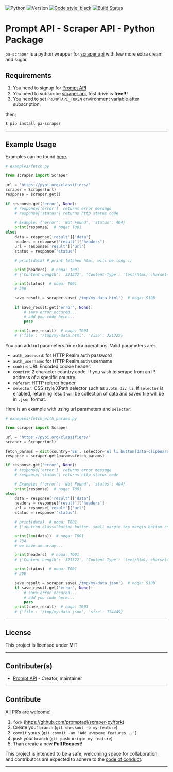 ![Python](https://img.shields.io/badge/python-3.7.4-green.svg)
![Version](https://img.shields.io/badge/version-0.2.0-orange.svg)
[![Code style: black](https://img.shields.io/badge/code%20style-black-000000.svg)](https://github.com/psf/black)
[![Build Status](https://travis-ci.org/promptapi/scraper-py.svg?branch=main)](https://travis-ci.org/promptapi/scraper-py)

# Prompt API - Scraper API - Python Package

`pa-scraper` is a python wrapper for [scraper api][scraper-api] with few
more extra cream and sugar.

## Requirements

1. You need to signup for [Prompt API][promptapi-signup]
1. You need to subscribe [scraper api][scraper-api], test drive is **free!!!**
1. You need to set `PROMPTAPI_TOKEN` environment variable after subscription.

then;

```bash
$ pip install pa-scraper
```

---

## Example Usage

Examples can be found [here][examples].

```python
# examples/fetch.py

from scraper import Scraper

url = 'https://pypi.org/classifiers/'
scraper = Scraper(url)
response = scraper.get()

if response.get('error', None):
    # response['error']  returns error message
    # response['status'] returns http status code

    # Example: {'error': 'Not Found', 'status': 404}
    print(response)  # noqa: T001
else:
    data = response['result']['data']
    headers = response['result']['headers']
    url = response['result']['url']
    status = response['status']

    # print(data) # print fetched html, will be long :)

    print(headers)  # noqa: T001
    # {'Content-Length': '321322', 'Content-Type': 'text/html; charset=UTF-8', ... }

    print(status)  # noqa: T001
    # 200

    save_result = scraper.save('/tmp/my-data.html')  # noqa: S108

    if save_result.get('error', None):
        # save error occured...
        # add you code here...
        pass

    print(save_result)  # noqa: T001
    # {'file': '/tmp/my-data.html', 'size': 321322}

```

You can add url parameters for extra operations. Valid parameters are:

- `auth_password`: for HTTP Realm auth password
- `auth_username`: for HTTP Realm auth username
- `cookie`: URL Encoded cookie header.
- `country`: 2 character country code. If you wish to scrape from an IP address of a specific country.
- `referer`: HTTP referer header
- `selector`: CSS style XPath selector such as `a.btn div li`. If `selector`
  is enabled, returning result will be collection of data and saved file
  will be in `.json` format.

Here is an example with using url parameters and `selector`:

```python
# examples/fetch_with_params.py

from scraper import Scraper

url = 'https://pypi.org/classifiers/'
scraper = Scraper(url)

fetch_params = dict(country='EE', selector='ul li button[data-clipboard-text]')
response = scraper.get(params=fetch_params)

if response.get('error', None):
    # response['error']  returns error message
    # response['status'] returns http status code

    # Example: {'error': 'Not Found', 'status': 404}
    print(response)  # noqa: T001
else:
    data = response['result']['data']
    headers = response['result']['headers']
    url = response['result']['url']
    status = response['status']

    # print(data)  # noqa: T001
    # ['<button class="button button--small margin-top margin-bottom copy-tooltip copy-tooltip-w" ...\n', ]

    print(len(data))  # noqa: T001
    # 734
    # we have an array...

    print(headers)  # noqa: T001
    # {'Content-Length': '321322', 'Content-Type': 'text/html; charset=UTF-8', ... }

    print(status)  # noqa: T001
    # 200

    save_result = scraper.save('/tmp/my-data.json')  # noqa: S108
    if save_result.get('error', None):
        # save error occured...
        # add you code here...
        pass
    print(save_result)  # noqa: T001
    # {'file': '/tmp/my-data.json', 'size': 174449}

```

---

## License

This project is licensed under MIT

---

## Contributer(s)

* [Prompt API](https://github.com/promptapi) - Creator, maintainer

---

## Contribute

All PR’s are welcome!

1. `fork` (https://github.com/promptapi/scraper-py/fork)
1. Create your `branch` (`git checkout -b my-feature`)
1. `commit` yours (`git commit -am 'Add awesome features...'`)
1. `push` your `branch` (`git push origin my-feature`)
1. Than create a new **Pull Request**!

This project is intended to be a safe,
welcoming space for collaboration, and contributors are expected to adhere to
the [code of conduct][coc].

---

[scraper-api]:      https://promptapi.com/marketplace/description/scraper-api
[promptapi-signup]: https://promptapi.com/#signup-form
[coc]:              https://github.com/promptapi/scraper-py/blob/main/CODE_OF_CONDUCT.md
[examples]:         https://github.com/promptapi/scraper-py/blob/main/examples/
